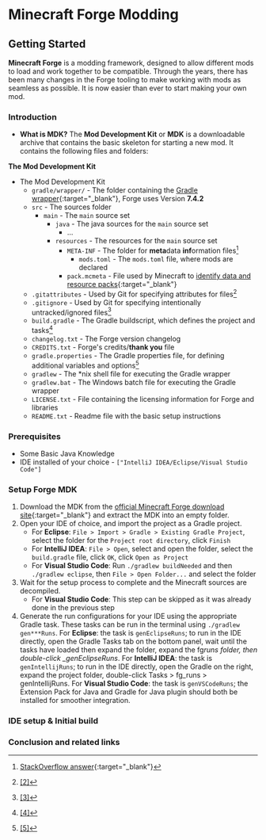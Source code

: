 # Minecraft Forge Modding

## Getting Started

**Minecraft Forge** is a modding framework, designed to allow different mods to load and work together to be compatible. Through the years, there has been many changes in the Forge tooling to make working with mods as seamless as possible. It is now easier than ever to start making your own mod.

### Introduction

- **What is MDK?**
  The **Mod Development Kit** or **MDK** is a downloadable archive that contains the basic skeleton for starting a new mod. It contains the following files and folders:

**The Mod Development Kit**

- The Mod Development Kit
  - `gradle/wrapper/` - The folder containing the [Gradle wrapper](https://docs.gradle.org/7.4.2/userguide/gradle_wrapper.html){:target="\_blank"}, Forge uses Version **7.4.2**
  - `src` - The sources folder
    - `main` - The `main` source set
      - `java` - The java sources for the `main` source set
        - ...
      - `resources` - The resources for the `main` source set
        - `META-INF` - The folder for **meta**data **inf**ormation files[^1]
          - `mods.toml` - The `mods.toml` file, where mods are declared
        - `pack.mcmeta` - File used by Minecraft to [identify data and resource packs](https://minecraft.gamepedia.com/Data_Pack#pack.mcmeta){:target="\_blank"}
  - `.gitattributes` - Used by Git for specifying attributes for files[^2]
  - `.gitignore` - Used by Git for specifying intentionally untracked/ignored files[^3]
  - `build.gradle` - The Gradle buildscript, which defines the project and tasks[^4]
  - `changelog.txt` - The Forge version changelog
  - `CREDITS.txt` - Forge's credits/**thank you** file
  - `gradle.properties` - The Gradle properties file, for defining additional variables and options[^5]
  - `gradlew` - The \*nix shell file for executing the Gradle wrapper
  - `gradlew.bat` - The Windows batch file for executing the Gradle wrapper
  - `LICENSE.txt` - File containing the licensing information for Forge and libraries
  - `README.txt` - Readme file with the basic setup instructions

[^1]: [StackOverflow answer](https://stackoverflow.com/a/6075320/14416954){:target="\_blank"}
[^2]: [[2]](https://git-scm.com/docs/gitattributes)
[^3]: [[3]](https://git-scm.com/docs/gitignore)
[^4]: [[4]](https://docs.gradle.org/7.4.2/userguide/tutorial_using_tasks.html)
[^5]: [[5]](https://docs.gradle.org/7.4.2/userguide/build_environment.html#sec:gradle_configuration_properties)

### Prerequisites

- Some Basic Java Knowledge
- IDE installed of your choice - `["IntelliJ IDEA/Eclipse/Visual Studio Code"]`

### Setup Forge MDK

1. Download the MDK from the [official Minecraft Forge download site](https://files.minecraftforge.net/){:target="\_blank"} and extract the MDK into an empty folder.
2. Open your IDE of choice, and import the project as a Gradle project.
   - For **Eclipse**: `File > Import > Gradle > Existing Gradle Project`, select the folder for the `Project root directory`, click `Finish`
   - For **IntelliJ IDEA**: `File > Open`, select and open the folder, select the `build.gradle` file, click `OK`, click `Open as Project`
   - For **Visual Studio Code**: Run `./gradlew buildNeeded` and then `./gradlew eclipse`, then `File > Open Folder...` and select the folder
3. Wait for the setup process to complete and the Minecraft sources are decompiled.
   - For **Visual Studio Code**: This step can be skipped as it was already done in the previous step
4. Generate the run configurations for your IDE using the appropriate Gradle task. These tasks can be run in the terminal using `./gradlew gen***Runs`.
   For **Eclipse**: the task is `genEclipseRuns`; to run in the IDE directly, open the Gradle Tasks tab on the bottom panel, wait until the tasks have loaded then expand the folder, expand the fg*runs folder, then double-click \_genEclipseRuns*.
   For **IntelliJ IDEA**: the task is `genIntellijRuns`; to run in the IDE directly, open the Gradle on the right, expand the project folder, double-click Tasks > fg_runs > genIntellijRuns.
   For **Visual Studio Code**: the task is `genVSCodeRuns`; the Extension Pack for Java and Gradle for Java plugin should both be installed for smoother integration.

### IDE setup & Initial build

### Conclusion and related links
